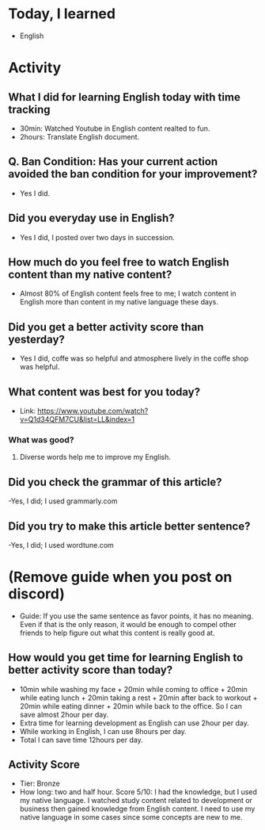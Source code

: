 # Today, I learned 
- English

# Activity
## What I did for learning English today with time tracking
- 30min: Watched Youtube in English content realted to fun.
- 2hours: Translate English document.

## Q. Ban Condition: Has your current action avoided the ban condition for your improvement?
- Yes I did.

## Did you everyday use in English?
- Yes I did, I posted over two days in succession.

## How much do you feel free to watch English content than my native content?
- Almost 80% of English content feels free to me; I watch content in English more than content in my native language these days.

## Did you get a better activity score than yesterday?
- Yes I did, coffe was so helpful and atmosphere lively in the coffe shop was helpful.

## What content was best for you today?
- Link: https://www.youtube.com/watch?v=Q1d34QFM7CU&list=LL&index=1

### What was good?
1. Diverse words help me to improve my English.

## Did you check the grammar of this article?
-Yes, I did; I used grammarly.com 

## Did you try to make this article better sentence?
-Yes, I did; I used wordtune.com

# (Remove guide when you post on discord) 
* Guide:
If you use the same sentence as favor points, it has no meaning. 
Even if that is the only reason, it would be enough to compel other friends to help figure out what this content is really good at.

## How would you get time for learning English to better activity score than today?
- 10min while washing my face + 20min while coming to office + 20min while eating lunch + 20min taking a rest + 20min after back to workout + 20min while eating dinner + 20min while back to the office. So I can save almost 2hour per day.
- Extra time for learning development as English can use 2hour per day.
- While working in English, I can use 8hours per day.
- Total I can save time 12hours per day.

## Activity Score
- Tier: Bronze
- How long: two and half hour.
Score 5/10: I had the knowledge, but I used my native language. I watched study content related to development or business then gained knowledge from English content. I need to use my native language in some cases since some concepts are new to me.

